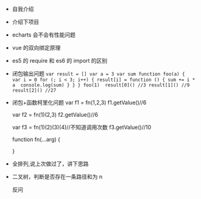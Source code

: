 - 自我介绍
- 介绍下项目
- echarts 会不会有性能问题
- vue 的双向绑定原理
- es5 的 require 和 es6 的 import 的区别
- 闭包输出问题
  `var result = []
    var a = 3
    var sum
    function foo(a) {
        var i = 0
        for (; i < 3; i++) {
            result[i] = function () {
                sum += i * a 
                console.log(sum)
            }
        }
    }
    foo(1) 
    result[0]() //3
    result[1]() //9
    result[2]() //27
    `
- 闭包+函数柯里化问题
  var f1 = fn(1,2,3)
  f1.getValue()//6

  var f2 = fn(1)(2,3)
  f2.getValue()//6

  var f3 = fn(1)(2)(3)(4)//不知道调用次数
  f3.getValue()//10

  function fn(...arg) {

  }
- 全排列,说上次做过了，讲下思路
- 二叉树，判断是否存在一条路径和为 n

  反问
